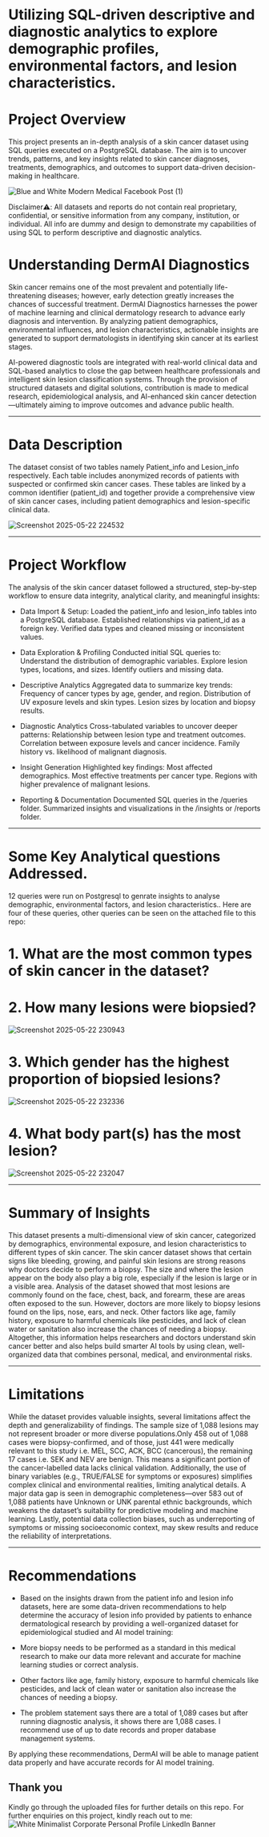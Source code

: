 # Utilizing SQL-driven descriptive and diagnostic analytics to explore demographic profiles, environmental factors, and lesion characteristics.

# Project Overview
This project presents an in-depth analysis of a skin cancer dataset using SQL queries executed on a PostgreSQL database. The aim is to uncover
trends, patterns, and key insights related to skin cancer diagnoses, treatments, demographics, and outcomes to support data-driven decision-making 
in healthcare.

![Blue and White Modern Medical Facebook Post (1)](https://github.com/user-attachments/assets/9e7d5190-d8bf-40a9-80b5-8d37277dd1ab)


Disclaimer⚠️: All datasets and reports do not contain real proprietary, confidential, or sensitive information from any company, institution, or
individual. All info are dummy and design to demonstrate my capabilities of using SQL to perform descriptive and diagnostic analytics.




# Understanding DermAI Diagnostics
Skin cancer remains one of the most prevalent and potentially life-threatening diseases; however, early detection greatly increases the chances of
successful treatment. DermAI Diagnostics harnesses the power of machine learning and clinical dermatology research to advance early diagnosis and
intervention. By analyzing patient demographics, environmental influences, and lesion characteristics, actionable insights are generated to support
dermatologists in identifying skin cancer at its earliest stages.



AI-powered diagnostic tools are integrated with real-world clinical data and SQL-based analytics to close the gap between healthcare professionals and
intelligent skin lesion classification systems. Through the provision of structured datasets and digital solutions, contribution is made to medical
research, epidemiological analysis, and AI-enhanced skin cancer detection—ultimately aiming to improve outcomes and advance public health.

***

# Data Description
The dataset consist of two tables namely Patient_info and Lesion_info respectively. Each table includes anonymized records of patients with
suspected or confirmed skin cancer cases. These tables are linked by a common identifier (patient_id) and together provide a comprehensive view of
skin cancer cases, including patient demographics and lesion-specific clinical data.

![Screenshot 2025-05-22 224532](https://github.com/user-attachments/assets/3b1fde7b-dd5c-4944-b49a-611b926eaf40)


***
# Project Workflow
The analysis of the skin cancer dataset followed a structured, step-by-step workflow to ensure data integrity, analytical clarity, and meaningful insights:

- Data Import & Setup:
Loaded the patient_info and lesion_info tables into a PostgreSQL database.
Established relationships via patient_id as a foreign key.
Verified data types and cleaned missing or inconsistent values.


- Data Exploration & Profiling
Conducted initial SQL queries to:
Understand the distribution of demographic variables.
Explore lesion types, locations, and sizes.
Identify outliers and missing data.

- Descriptive Analytics
Aggregated data to summarize key trends:
Frequency of cancer types by age, gender, and region.
Distribution of UV exposure levels and skin types.
Lesion sizes by location and biopsy results.

- Diagnostic Analytics
Cross-tabulated variables to uncover deeper patterns:
Relationship between lesion type and treatment outcomes.
Correlation between exposure levels and cancer incidence.
Family history vs. likelihood of malignant diagnosis.

- Insight Generation
Highlighted key findings:
Most affected demographics.
Most effective treatments per cancer type.
Regions with higher prevalence of malignant lesions.

- Reporting & Documentation
Documented SQL queries in the /queries folder.
Summarized insights and visualizations in the /insights or /reports folder.

***
# Some Key Analytical questions Addressed.
12 queries were run on Postgresql to genrate insights to analyse demographic, environmental factors, and lesion characteristics.. Here are four of these queries, other queries can be seen on the attached file to this repo:
# 1. What are the most common types of skin cancer in the dataset?
# 2. How many lesions were biopsied?
![Screenshot 2025-05-22 230943](https://github.com/user-attachments/assets/c03234dc-a5ef-4ba5-affa-79c9ec48029c)


# 3. Which gender has the highest proportion of biopsied lesions?
![Screenshot 2025-05-22 232336](https://github.com/user-attachments/assets/8399ad8b-36a1-4153-848e-7475fc7b524c)


# 4. What body part(s) has the most lesion?
![Screenshot 2025-05-22 232047](https://github.com/user-attachments/assets/7bff047f-370e-4305-bed9-9445325d4767)
***
# Summary of Insights
This dataset presents a multi-dimensional view of skin cancer, categorized by demographics, environmental exposure, and lesion characteristics to 
different types of skin cancer. The skin cancer dataset shows that certain signs like bleeding, growing, and painful skin lesions are strong reasons
why doctors decide to perform a biopsy. The size and where the lesion appear on the body also play a big role, especially if the lesion is large or
in a visible area. Analysis of the dataset showed that most lesions are commonly found on the face, chest, back, and forearm, these are areas often
exposed to the sun. However, doctors are more likely to biopsy lesions found on the lips, nose, ears, and neck. 
Other factors like age, family history, exposure to harmful chemicals like pesticides, and lack of clean water or sanitation also increase the
chances of needing a biopsy. Altogether, this information helps researchers and doctors understand skin cancer better and also helps build smarter AI
tools by using clean, well-organized data that combines personal, medical, and environmental risks.
***
# Limitations

While the dataset provides valuable insights, several limitations affect the depth and generalizability of findings. The sample size of 1,088
lesions may not represent broader or more diverse populations.Only 458 out of 1,088 cases were biopsy-confirmed, and of those, just 441 were
medically relevant to this study i.e. MEL, SCC, ACK, BCC (cancerous), the remaining 17 cases i.e. SEK and NEV are benign. This means a significant
portion of the cancer-labelled data lacks clinical validation.
Additionally, the use of binary variables (e.g., TRUE/FALSE for symptoms or exposures) simplifies complex clinical and environmental realities,
limiting analytical details. A major data gap is seen in demographic completeness—over 583 out of 1,088 patients have Unknown or UNK parental ethnic
backgrounds, which weakens the dataset’s suitability for predictive modeling and machine learning. 
Lastly, potential data collection biases, such as underreporting of symptoms or missing socioeconomic context, may skew results and reduce the
reliability of interpretations.

***

# Recommendations

- Based on the insights drawn from the patient info and lesion info datasets, here are some data-driven recommendations to help determine the
  accuracy of lesion info provided by patients to enhance dermatological research by providing a well-organized dataset for epidemiological studied
  and AI model training:

- More biopsy needs to be performed as a standard in this medical research to make our data more relevant and accurate for machine learning studies
  or correct analysis.

- Other factors like age, family history, exposure to harmful chemicals like pesticides, and lack of clean water or sanitation also increase the
  chances of needing a biopsy.

- The problem statement says there are a total of 1,089 cases but after running diagnostic analysis, it shows there are 1,088 cases. I recommend use
  of up to date records and proper database management systems.

By applying these recommendations, DermAI will be able to manage patient data properly and have accurate records for AI model training.

## Thank you

Kindly go through the uploaded files for further details on this repo. For further enquiries on this project, kindly reach out to me:
![White Minimalist Corporate Personal Profile LinkedIn Banner](https://github.com/user-attachments/assets/364df7e9-747a-4f83-ba14-c692e1f2b4a7)




